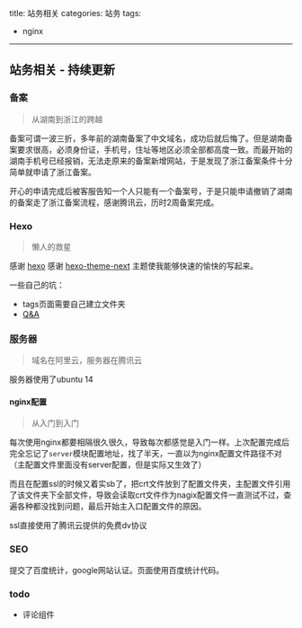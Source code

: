title: 站务相关
categories: 站务
tags:
  - nginx
---

## 站务相关 - 持续更新

### 备案

> 从湖南到浙江的跨越

备案可谓一波三折，多年前的湖南备案了中文域名，成功后就后悔了。但是湖南备案要求很高，必须身份证，手机号，住址等地区必须全部都高度一致。而最开始的湖南手机号已经报销，无法走原来的备案新增网站，于是发现了浙江备案条件十分简单就申请了浙江备案。

开心的申请完成后被客服告知一个人只能有一个备案号，于是只能申请撤销了湖南的备案走了浙江备案流程，感谢腾讯云，历时2周备案完成。

### Hexo

> 懒人的救星

<!-- more -->

感谢 [hexo](https://github.com/hexojs/hexo) 感谢 [hexo-theme-next](https://github.com/iissnan/hexo-theme-next) 主题使我能够快速的愉快的写起来。

一些自己的坑：

* tags页面需要自己建立文件夹
* [Q&A](http://theme-next.iissnan.com/faqs.html)

### 服务器

> 域名在阿里云，服务器在腾讯云

服务器使用了ubuntu 14

#### nginx配置

> 从入门到入门

每次使用nginx都要相隔很久很久，导致每次都感觉是入门一样。上次配置完成后完全忘记了`server`模块配置地址，找了半天，一直以为nginx配置文件路径不对（主配置文件里面没有server配置，但是实际又生效了）

而且在配置ssl的时候又着实sb了，把crt文件放到了配置文件夹，主配置文件引用了该文件夹下全部文件，导致会读取crt文件作为nagix配置文件一直测试不过，查遍各种都没找到问题，最后开始主入口配置文件的原因。

ssl直接使用了腾讯云提供的免费dv协议

### SEO

提交了百度统计，google网站认证。页面使用百度统计代码。

### todo

* 评论组件